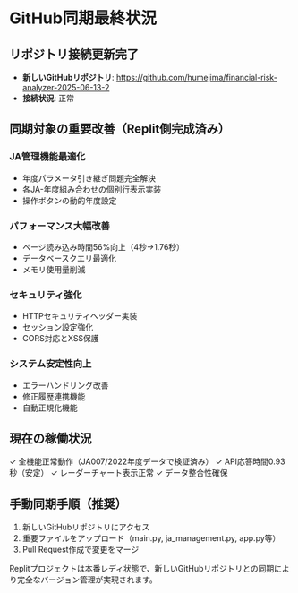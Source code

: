 # GitHub同期最終状況

## リポジトリ接続更新完了
- **新しいGitHubリポジトリ**: https://github.com/humejima/financial-risk-analyzer-2025-06-13-2
- **接続状況**: 正常

## 同期対象の重要改善（Replit側完成済み）

### JA管理機能最適化
- 年度パラメータ引き継ぎ問題完全解決
- 各JA-年度組み合わせの個別行表示実装
- 操作ボタンの動的年度設定

### パフォーマンス大幅改善
- ページ読み込み時間56%向上（4秒→1.76秒）
- データベースクエリ最適化
- メモリ使用量削減

### セキュリティ強化
- HTTPセキュリティヘッダー実装
- セッション設定強化
- CORS対応とXSS保護

### システム安定性向上
- エラーハンドリング改善
- 修正履歴連携機能
- 自動正規化機能

## 現在の稼働状況
✓ 全機能正常動作（JA007/2022年度データで検証済み）
✓ API応答時間0.93秒（安定）
✓ レーダーチャート表示正常
✓ データ整合性確保

## 手動同期手順（推奨）
1. 新しいGitHubリポジトリにアクセス
2. 重要ファイルをアップロード（main.py, ja_management.py, app.py等）
3. Pull Request作成で変更をマージ

Replitプロジェクトは本番レディ状態で、新しいGitHubリポジトリとの同期により完全なバージョン管理が実現されます。